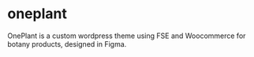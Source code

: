 # oneplant
OnePlant is a custom wordpress theme using FSE and Woocommerce for botany products, designed in Figma. 
